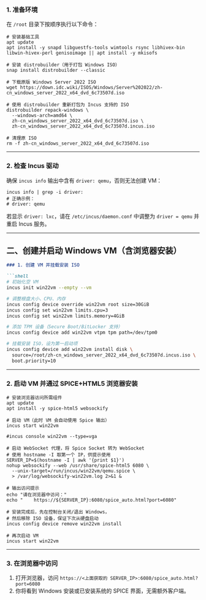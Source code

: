 ### 1. 准备环境

在 `/root` 目录下按顺序执行以下命令：

```shell
# 安装基础工具
apt update
apt install -y snapd libguestfs-tools wimtools rsync libhivex-bin libwin-hivex-perl genisoimage || apt install -y mkisofs

# 安装 distrobuilder（用于打包 Windows ISO）
snap install distrobuilder --classic

# 下载原版 Windows Server 2022 ISO
wget https://down.idc.wiki/ISOS/Windows/Server%202022/zh-cn_windows_server_2022_x64_dvd_6c73507d.iso

# 使用 distrobuilder 重新打包为 Incus 支持的 ISO
distrobuilder repack-windows \
  --windows-arch=amd64 \
  zh-cn_windows_server_2022_x64_dvd_6c73507d.iso \
  zh-cn_windows_server_2022_x64_dvd_6c73507d.incus.iso

# 清理原 ISO
rm -f zh-cn_windows_server_2022_x64_dvd_6c73507d.iso
````

---

### 2. 检查 Incus 驱动

确保 `incus info` 输出中含有 `driver: qemu`，否则无法创建 VM：

```shell
incus info | grep -i driver:
# 正确示例：
# driver: qemu
```

若显示 `driver: lxc`，请在 `/etc/incus/daemon.conf` 中调整为 `driver = qemu` 并重启 Incus 服务。

---

## 二、创建并启动 Windows VM（含浏览器安装）

````markdown
### 1. 创建 VM 并挂载安装 ISO

```shell
# 初始化空 VM
incus init win22vm --empty --vm

# 调整根盘大小、CPU、内存
incus config device override win22vm root size=30GiB
incus config set win22vm limits.cpu=3
incus config set win22vm limits.memory=4GiB

# 添加 TPM 设备（Secure Boot/BitLocker 支持）
incus config device add win22vm vtpm tpm path=/dev/tpm0

# 挂载安装 ISO，设为第一启动项
incus config device add win22vm install disk \
  source=/root/zh-cn_windows_server_2022_x64_dvd_6c73507d.incus.iso \
  boot.priority=10
````

---

### 2. 启动 VM 并通过 SPICE+HTML5 浏览器安装

```shell
# 安装浏览器访问所需组件
apt update
apt install -y spice-html5 websockify

# 启动 VM（此时 VM 会自动使用 Spice 输出）
incus start win22vm

#incus console win22vm --type=vga

# 启动 WebSocket 代理，将 Spice Socket 转为 WebSocket
# 使用 hostname -I 取第一个 IP，供提示使用
SERVER_IP=$(hostname -I | awk '{print $1}')
nohup websockify --web /usr/share/spice-html5 6080 \
  --unix-target=/run/incus/win22vm/qemu.spice \
  > /var/log/websockify-win22vm.log 2>&1 &

# 输出访问提示
echo "请在浏览器中访问："
echo "    https://${SERVER_IP}:6080/spice_auto.html?port=6080"
```

```shell
# 安装完成后，先在控制台关闭/退出 Windows，
# 然后移除 ISO 设备，保证下次从硬盘启动
incus config device remove win22vm install

# 再次启动 VM
incus start win22vm
```

---

### 3. 在浏览器中访问

1. 打开浏览器，访问 `https://<上面获取的 SERVER_IP>:6080/spice_auto.html?port=6080`
2. 你将看到 Windows 安装或已安装系统的 SPICE 界面，无需额外客户端。
